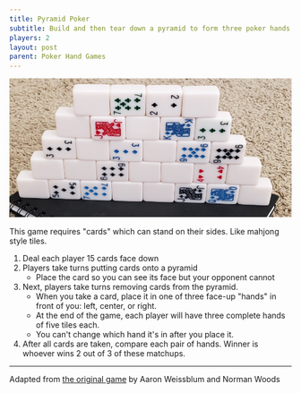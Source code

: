 ```yaml
---
title: Pyramid Poker
subtitle: Build and then tear down a pyramid to form three poker hands.
players: 2
layout: post
parent: Poker Hand Games
---
```


![](poker-pyramid.jpg)

This game requires "cards" which can stand on their sides.
Like mahjong style tiles.

1. Deal each player 15 cards face down
2. Players take turns putting cards onto a pyramid
    - Place the card so you can see its face but your opponent cannot
3. Next, players take turns removing cards from the pyramid.
   - When you take a card, place it in one of three face-up "hands" in front of you: left, center, or right. 
   - At the end of the game, each player will have three complete hands of five tiles each.
   - You can't change which hand it's in after you place it.
4. After all cards are taken, compare each pair of hands. Winner is whoever wins 2 out of 3 of these matchups.


---

Adapted from [the original game](https://boardgamegeek.com/boardgame/213953/pyramid-poker) by Aaron Weissblum and Norman Woods
